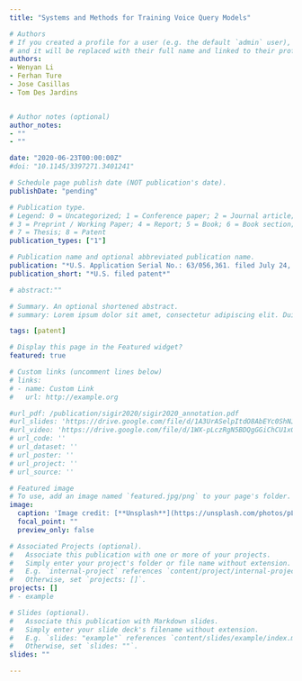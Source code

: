 ```yaml
---
title: "Systems and Methods for Training Voice Query Models"

# Authors
# If you created a profile for a user (e.g. the default `admin` user), write the username (folder name) here 
# and it will be replaced with their full name and linked to their profile.
authors: 
- Wenyan Li
- Ferhan Ture
- Jose Casillas
- Tom Des Jardins


# Author notes (optional)
author_notes:
- ""
- ""

date: "2020-06-23T00:00:00Z"
#doi: "10.1145/3397271.3401241"

# Schedule page publish date (NOT publication's date).
publishDate: "pending"

# Publication type.
# Legend: 0 = Uncategorized; 1 = Conference paper; 2 = Journal article;
# 3 = Preprint / Working Paper; 4 = Report; 5 = Book; 6 = Book section;
# 7 = Thesis; 8 = Patent
publication_types: ["1"]

# Publication name and optional abbreviated publication name.
publication: "*U.S. Application Serial No.: 63/056,361. filed July 24, 2020. Patent Pending.*"
publication_short: "*U.S. filed patent*"

# abstract:""

# Summary. An optional shortened abstract.
# summary: Lorem ipsum dolor sit amet, consectetur adipiscing elit. Duis posuere tellus ac convallis placerat. Proin tincidunt magna sed ex sollicitudin condimentum.

tags: [patent]

# Display this page in the Featured widget?
featured: true

# Custom links (uncomment lines below)
# links:
# - name: Custom Link
#   url: http://example.org

#url_pdf: /publication/sigir2020/sigir2020_annotation.pdf
#url_slides: 'https://drive.google.com/file/d/1A3UrASelpItdO8AbEYc0ShNJGpVm0R81/view?usp=sharing'
#url_video: 'https://drive.google.com/file/d/1WX-pLczRgN5BDQgGGiChCU1xG2wiFj7b/view?usp=sharing'
# url_code: ''
# url_dataset: ''
# url_poster: ''
# url_project: ''
# url_source: ''

# Featured image
# To use, add an image named `featured.jpg/png` to your page's folder. 
image:
  caption: 'Image credit: [**Unsplash**](https://unsplash.com/photos/pLCdAaMFLTE)'
  focal_point: ""
  preview_only: false

# Associated Projects (optional).
#   Associate this publication with one or more of your projects.
#   Simply enter your project's folder or file name without extension.
#   E.g. `internal-project` references `content/project/internal-project/index.md`.
#   Otherwise, set `projects: []`.
projects: []
# - example

# Slides (optional).
#   Associate this publication with Markdown slides.
#   Simply enter your slide deck's filename without extension.
#   E.g. `slides: "example"` references `content/slides/example/index.md`.
#   Otherwise, set `slides: ""`.
slides: ""

---
```

